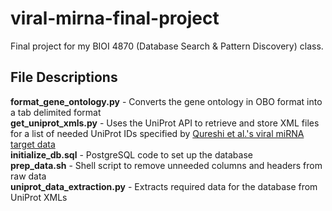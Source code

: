 # viral-mirna-final-project
Final project for my BIOI 4870 (Database Search & Pattern Discovery) class.

## File Descriptions
**format_gene_ontology.py** - Converts the gene ontology in OBO format into a tab delimited format  
**get_uniprot_xmls.py** - Uses the UniProt API to retrieve and store XML files for a list of needed UniProt IDs specified by [Qureshi et al.'s viral miRNA target data](http://crdd.osdd.net/servers/virmirna/)  
**initialize_db.sql** - PostgreSQL code to set up the database  
**prep_data.sh** - Shell script to remove unneeded columns and headers from raw data  
**uniprot_data_extraction.py** - Extracts required data for the database from UniProt XMLs  
